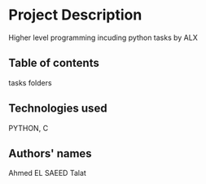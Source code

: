 # Project Description
Higher level programming incuding python tasks by ALX
## Table of contents
tasks folders
## Technologies used
PYTHON, C
## Authors' names
Ahmed EL SAEED Talat
